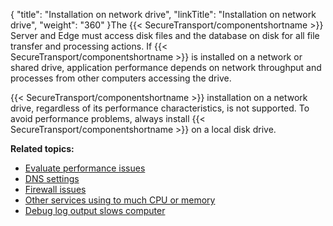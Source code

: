 {
    "title": "Installation on network drive",
    "linkTitle": "Installation on network drive",
    "weight": "360"
}The {{< SecureTransport/componentshortname  >}} Server and Edge must access disk files and the database on disk for all file transfer and processing actions. If {{< SecureTransport/componentshortname  >}} is installed on a network or shared drive, application performance depends on network throughput and processes from other computers accessing the drive.

{{< SecureTransport/componentshortname  >}} installation on a network drive, regardless of its performance characteristics, is not supported. To avoid performance problems, always install {{< SecureTransport/componentshortname  >}} on a local disk drive.

**Related topics:**

-   [Evaluate performance issues](../t_st_evaluate_performance_issues)
-   [DNS settings](../t_st_dns_settings)
-   [Firewall issues](../t_st_firewall_issues)
-   [Other services using to much CPU or memory](../t_st_other_services_using_to_much_cpu_memory)
-   [Debug log output slows computer](../t_st_debug_log_output_slows_computer)
